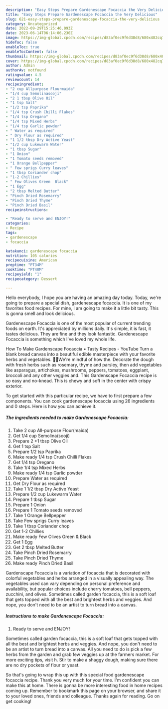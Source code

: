 ```yaml
---
description: "Easy Steps Prepare Gardenescape Focaccia the Very Delicious"
title: "Easy Steps Prepare Gardenescape Focaccia the Very Delicious"
slug: 621-easy-steps-prepare-gardenescape-focaccia-the-very-delicious
category: Uncategorized
date: 2022-09-29T15:25:46.093Z
date: 2023-06-14T06:14:06.230Z
image: https://img-global.cpcdn.com/recipes/d83af0ec9f6d38d8/680x482cq70/gardenescape-focaccia-recipe-main-photo.jpg
hideToc: false
enableToc: true
enableTocContent: false
thumbnail: https://img-global.cpcdn.com/recipes/d83af0ec9f6d38d8/680x482cq70/gardenescape-focaccia-recipe-main-photo.jpg
cover: https://img-global.cpcdn.com/recipes/d83af0ec9f6d38d8/680x482cq70/gardenescape-focaccia-recipe-main-photo.jpg
author: Admin
authorAv: notfound
ratingvalue: 4.5
reviewcount: 14
recipeingredient:
- "2 cup Allpurpose Flourmaida"
- "1/4 cup Semolinasooji"
- "2 1 tbsp Olive Oil"
- "1 tsp Salt"
- "1/2 tsp Paprika"
- "1/4 tsp Crush Chilli Flakes"
- "1/4 tsp Oregano"
- "1/4 tsp Mixed Herbs"
- "1/4 tsp Garlic powder"
- " Water as required"
- " Dry Flour as required"
- "1 1/2 tbsp Dry Active Yeast"
- "1/2 cup Lukewarm Water"
- "1 tbsp Sugar"
- "1 Onion"
- "1 Tomato seeds removed"
- "1 Orange Bellpepper"
- " Few sprigs Curry leaves"
- "1 tbsp Coriander chop"
- "1-2 Chillies"
- " Few Olives Green  Black"
- "1 Egg"
- "2 tbsp Melted Butter"
- "Pinch Dried Rosemarry"
- "Pinch Dried Thyme"
- "Pinch Dried Basil"
recipeinstructions:

- "Ready to serve and ENJOY!"
categories:
- Recipe
tags:
- gardenescape
- focaccia

katakunci: gardenescape focaccia 
nutrition: 105 calories
recipecuisine: American
preptime: "PT34M"
cooktime: "PT40M"
recipeyield: "1"
recipecategory: Dessert

---
```



Hello everybody, I hope you are having an amazing day today. Today, we're going to prepare a special dish, gardenescape focaccia. It is one of my favorites food recipes. For mine, I am going to make it a little bit tasty. This is gonna smell and look delicious.

Gardenescape Focaccia is one of the most popular of current trending foods on earth. It's appreciated by millions daily. It's simple, it is fast, it tastes delicious. They are fine and they look fantastic. Gardenescape Focaccia is something which I've loved my whole life.

How To Make Gardenscape Focaccia • Tasty Recipes - YouTube Turn a blank bread canvas into a beautiful edible masterpiece with your favorite herbs and vegetables. 🌷🌼We&#39;re mindful of how the. Decorate the dough with fresh herbs such as rosemary, thyme and parsley, then add vegetables like asparagus, artichokes, mushrooms, peppers, tomatoes, eggplant, broccoli and any other veggies and. This Gardenscape Focaccia recipe is so easy and no-knead. This is chewy and soft in the center with crispy exterior.


To get started with this particular recipe, we have to first prepare a few components. You can cook gardenescape focaccia using 26 ingredients and 0 steps. Here is how you can achieve it.

<!--inarticleads1-->

##### The ingredients needed to make Gardenescape Focaccia:

1. Take 2 cup All-purpose Flour(maida)
1. Get 1/4 cup Semolina(sooji)
1. Prepare 2 +1 tbsp Olive Oil
1. Get 1 tsp Salt
1. Prepare 1/2 tsp Paprika
1. Make ready 1/4 tsp Crush Chilli Flakes
1. Get 1/4 tsp Oregano
1. Take 1/4 tsp Mixed Herbs
1. Make ready 1/4 tsp Garlic powder
1. Prepare  Water as required
1. Get  Dry Flour as required
1. Take 1 1/2 tbsp Dry Active Yeast
1. Prepare 1/2 cup Lukewarm Water
1. Prepare 1 tbsp Sugar
1. Prepare 1 Onion
1. Prepare 1 Tomato seeds removed
1. Take 1 Orange Bellpepper
1. Take  Few sprigs Curry leaves
1. Take 1 tbsp Coriander chop
1. Get 1-2 Chillies
1. Make ready  Few Olives Green &amp; Black
1. Get 1 Egg
1. Get 2 tbsp Melted Butter
1. Take Pinch Dried Rosemarry
1. Take Pinch Dried Thyme
1. Make ready Pinch Dried Basil


Gardenscape Focaccia is a variation of focaccia that is decorated with colorful vegetables and herbs arranged in a visually appealing way. The vegetables used can vary depending on personal preference and availability, but popular choices include cherry tomatoes, bell peppers, zucchini, and olives. Sometimes called garden focaccia, this is a soft loaf that gets topped with all the best and brightest herbs and veggies. And nope, you don&#39;t need to be an artist to turn bread into a canvas. 

<!--inarticleads2-->

##### Instructions to make Gardenescape Focaccia:


1. Ready to serve and ENJOY!

Sometimes called garden focaccia, this is a soft loaf that gets topped with all the best and brightest herbs and veggies. And nope, you don&#39;t need to be an artist to turn bread into a canvas. All you need to do is pick a few herbs from the garden and grab few veggies up at the farmers market. For more exciting tips, visit h. Stir to make a shaggy dough, making sure there are no dry pockets of flour or yeast. 

So that's going to wrap this up with this special food gardenescape focaccia recipe. Thank you very much for your time. I'm confident you can make this at home. There is gonna be more interesting food in home recipes coming up. Remember to bookmark this page on your browser, and share it to your loved ones, friends and colleague. Thanks again for reading. Go on get cooking!
